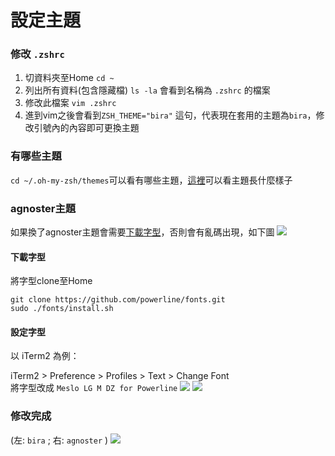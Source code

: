 #  設定主題
### 修改 `.zshrc`
1. 切資料夾至Home `cd ~`
2. 列出所有資料(包含隱藏檔) `ls -la` 會看到名稱為 `.zshrc` 的檔案
3. 修改此檔案 `vim .zshrc`
4. 進到vim之後會看到`ZSH_THEME="bira"` 這句，代表現在套用的主題為`bira`，修改引號內的內容即可更換主題

### 有哪些主題
`cd ~/.oh-my-zsh/themes`可以看有哪些主題，[這裡](https://github.com/robbyrussell/oh-my-zsh/wiki/Themes)可以看主題長什麼樣子

### agnoster主題
如果換了agnoster主題會需要[下載字型](https://github.com/powerline/fonts)，否則會有亂碼出現，如下圖
![](https://i.imgur.com/KMAEGPC.png)

#### 下載字型
將字型clone至Home
```
git clone https://github.com/powerline/fonts.git
sudo ./fonts/install.sh
```
#### 設定字型
以 iTerm2 為例：

iTerm2 > Preference > Profiles > Text > Change Font <br>
將字型改成 `Meslo LG M DZ for Powerline`
![](https://i.imgur.com/kk87Aue.png)
![](https://i.imgur.com/sTJ70cr.png)

### 修改完成
(左: `bira` ; 右: `agnoster` )
![](https://i.imgur.com/CbvB96R.png)
